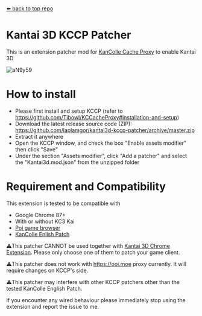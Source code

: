 [⬅️ back to top repo](https://github.com/laplamgor/kantai3d)

# Kantai 3D KCCP Patcher
This is an extension patcher mod for [KanColle Cache Proxy](https://github.com/Tibowl/KCCacheProxy) to enable Kantai 3D

![aN9y59](https://user-images.githubusercontent.com/11514317/97005328-de98ac00-1570-11eb-8ce1-35461f92fbe2.gif)



# How to install
* Please first install and setup KCCP (refer to https://github.com/Tibowl/KCCacheProxy#installation-and-setup)
* Download the latest release source code (ZIP): https://github.com/laplamgor/kantai3d-kccp-patcher/archive/master.zip
* Extract it anywhere
* Open the KCCP window, and check the box "Enable assets modifier" then click "Save"
* Under the section "Assets modifier", click "Add a patcher" and select the "Kantai3d.mod.json" from the unzipped folder


# Requirement and Compatibility
This extension is tested to be compatible with
* Google Chrome 87+
* With or without KC3 Kai
* [Poi game browser](https://github.com/poooi/poi)
* [KanColle Enlish Patch](https://github.com/InochiPM/KanColle-English-Patch-KCCP)

⚠️This patcher CANNOT be used together with [Kantai 3D Chrome Extension](https://github.com/laplamgor/kantai3d-chrome-extension). 
Please only choose one of them to patch your game client.

⚠️This patcher does not work with https://ooi.moe proxy currently. It will require changes on KCCP's side.

⚠️This patcher may interfere with other KCCP patchers other than the tested KanColle English Patch.

If you encounter any wired behaviour please immediately stop using the extension and report the issue to me.


